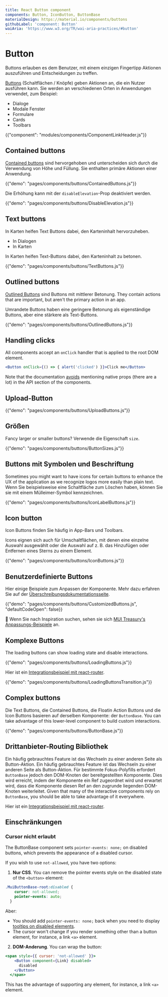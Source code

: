 ```yaml
---
title: React Button component
components: Button, IconButton, ButtonBase
materialDesign: https://material.io/components/buttons
githubLabel: 'component: Button'
waiAria: 'https://www.w3.org/TR/wai-aria-practices/#button'
---
```


# Button

<p class="description">Buttons erlauben es dem Benutzer, mit einem einzigen Fingertipp Aktionen auszuführen und Entscheidungen zu treffen.</p>

[Buttons](https://material.io/design/components/buttons.html) (Schaltflächen / Knöpfe) geben Aktionen an, die ein Nutzer ausführen kann. Sie werden an verschiedenen Orten in Anwendungen verwendet, zum Beispiel:

- Dialoge
- Modale Fenster
- Formulare
- Cards
- Toolbars

{{"component": "modules/components/ComponentLinkHeader.js"}}

## Contained buttons

[Contained buttons](https://material.io/design/components/buttons.html#contained-button) sind hervorgehoben und unterscheiden sich durch die Verwendung von Höhe und Füllung. Sie enthalten primäre Aktionen einer Anwendung.

{{"demo": "pages/components/buttons/ContainedButtons.js"}}

Die Erhöhung kann mit der `disableElevation`-Prop deaktiviert werden.

{{"demo": "pages/components/buttons/DisableElevation.js"}}

## Text buttons

In Karten helfen Text Buttons dabei, den Karteninhalt hervorzuheben.

- In Dialogen
- In Karten

In Karten helfen Text-Buttons dabei, den Karteninhalt zu betonen.

{{"demo": "pages/components/buttons/TextButtons.js"}}

## Outlined buttons

[Outlined Buttons](https://material.io/design/components/buttons.html#outlined-button) sind Buttons mit mittlerer Betonung. They contain actions that are important, but aren't the primary action in an app.

Umrandete Buttons haben eine geringere Betonung als eigenständige Buttons, aber eine stärkere als Text-Buttons.

{{"demo": "pages/components/buttons/OutlinedButtons.js"}}

## Handling clicks

All components accept an `onClick` handler that is applied to the root DOM element.

```jsx
<Button onClick={() => { alert('clicked') }}>Click me</Button>
```

Note that the documentation [avoids](/guides/api/#native-properties) mentioning native props (there are a lot) in the API section of the components.

## Upload-Button

{{"demo": "pages/components/buttons/UploadButtons.js"}}

## Größen

Fancy larger or smaller buttons? Verwende die Eigenschaft `size`.

{{"demo": "pages/components/buttons/ButtonSizes.js"}}

## Buttons mit Symbolen und Beschriftung

Sometimes you might want to have icons for certain buttons to enhance the UX of the application as we recognize logos more easily than plain text. Wenn Sie beispielsweise eine Schaltfläche zum Löschen haben, können Sie sie mit einem Mülleimer-Symbol kennzeichnen.

{{"demo": "pages/components/buttons/IconLabelButtons.js"}}

## Icon button

Icon Buttons finden Sie häufig in App-Bars und Toolbars.

Icons eignen sich auch für Umschaltflächen, mit denen eine einzelne Auswahl ausgewählt oder die Auswahl auf z. B. das Hinzufügen oder Entfernen eines Sterns zu einem Element.

{{"demo": "pages/components/buttons/IconButtons.js"}}

## Benutzerdefinierte Buttons

Hier einige Beispiele zum Anpassen der Komponente. Mehr dazu erfahren Sie auf der [Überschreibungsdokumentationsseite](/customization/how-to-customize/).

{{"demo": "pages/components/buttons/CustomizedButtons.js", "defaultCodeOpen": false}}

🎨 Wenn Sie nach Inspiration suchen, sehen sie sich [MUI Treasury's Anpassungs-Beispiele](https://mui-treasury.com/styles/button) an.

## Komplexe Buttons

The loading buttons can show loading state and disable interactions.

{{"demo": "pages/components/buttons/LoadingButtons.js"}}

Hier ist ein [Integrationsbeispiel mit react-router](/guides/composition/#button).

{{"demo": "pages/components/buttons/LoadingButtonsTransition.js"}}

## Complex buttons

Die Text Buttons, die Contained Buttons, die Floatin Action Buttons und die Icon Buttons basieren auf derselben Komponente: der `ButtonBase`. You can take advantage of this lower-level component to build custom interactions.

{{"demo": "pages/components/buttons/ButtonBase.js"}}

## Drittanbieter-Routing Bibliothek

Ein häufig gebrauchtes Feature ist das Wechseln zu einer anderen Seite als Button-Aktion. Ein häufig gebrauchtes Feature ist das Wechseln zu einer anderen Seite als Button-Aktion. Für bestimmte Fokus-Polyfills erfordert `ButtonBase` jedoch den DOM-Knoten der bereitgestellten Komponente. Dies wird erreicht, indem der Komponente ein Ref zugeordnet wird und erwartet wird, dass die Komponente diesen Ref an den zugrunde liegenden DOM-Knoten weiterleitet. Given that many of the interactive components rely on `ButtonBase`, you should be able to take advantage of it everywhere.

Hier ist ein [Integrationsbeispiel mit react-router](/guides/composition/#button).

## Einschränkungen

### Cursor nicht erlaubt

The ButtonBase component sets `pointer-events: none;` on disabled buttons, which prevents the appearance of a disabled cursor.

If you wish to use `not-allowed`, you have two options:

1. **Nur CSS**. You can remove the pointer events style on the disabled state of the `<button>` element:

```css
.MuiButtonBase-root:disabled {
    cursor: not-allowed;
    pointer-events: auto;
  }
```

Aber:

- You should add `pointer-events: none;` back when you need to display [tooltips on disabled elements](/components/tooltips/#disabled-elements).
- The cursor won't change if you render something other than a button element, for instance, a link `<a>` element.

2. **DOM-Anderung**. You can wrap the button:

```jsx
<span style={{ cursor: 'not-allowed' }}>
    <Button component={Link} disabled>
      disabled
    </Button>
  </span>
```

This has the advantage of supporting any element, for instance, a link `<a>` element.
